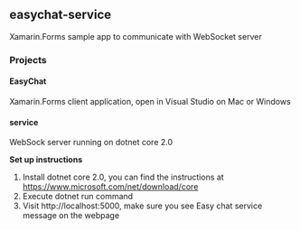 ## easychat-service

Xamarin.Forms sample app to communicate with WebSocket server

### Projects

 #### EasyChat
Xamarin.Forms client application, open in Visual Studio on Mac or Windows

#### service
    
WebSock server running on dotnet core 2.0

**Set up instructions**
1. Install dotnet core 2.0, you can find the instructions at https://www.microsoft.com/net/download/core
2. Execute dotnet run command
3. Visit http://localhost:5000, make sure you see Easy chat service message on the webpage